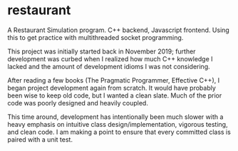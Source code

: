 # restaurant

A Restaurant Simulation program. C++ backend, Javascript frontend. Using this to get practice with multithreaded socket programming.

This project was initially started back in November 2019; further development was curbed when I realized how much C++ knowledge I lacked and the amount of development idioms I was not considering.

After reading a few books (The Pragmatic Programmer, Effective C++), I began project development again from scratch. It would have probably been wise to keep old code, but I wanted a clean slate. Much of the prior code was poorly designed and heavily coupled.

This time around, development has intentionally been much slower with a heavy emphasis on intuitive class design/implementation, vigorous testing, and clean code. I am making a point to ensure that every committed class is paired with a unit test.
